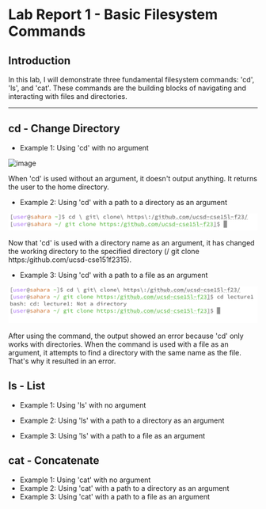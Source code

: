 # Lab Report 1 - Basic Filesystem Commands
## Introduction 

In this lab, I will demonstrate three fundamental filesystem commands: 'cd', 'ls', and 'cat'. These commands are the building blocks of navigating and interacting with files and directories. 

---

## cd - Change Directory 

- Example 1: Using 'cd' with no argument
  
![image]("cd1.png"width="60"height="50") 

When 'cd' is used without an argument, it doesn't output anything. It returns the user to the home directory. 

- Example 2: Using 'cd' with a path to a directory as an argument

![image](cd2.png) 

Now that 'cd' is used with a directory name as an argument, it has changed the working directory to the specified directory (/ git clone https:/github.com/ucsd-cse151f2315).

- Example 3: Using 'cd' with a path to a file as an argument

![image](cd3.png) 

After using the command, the output showed an error because 'cd' only works with directories. When the command is used with a file as an argument, it attempts to find a directory with the same name as the file. That's why it resulted in an error.

## ls - List 

- Example 1: Using 'ls' with no argument
  
- Example 2: Using 'ls' with a path to a directory as an argument
- Example 3: Using 'ls' with a path to a file as an argument

## cat - Concatenate

- Example 1: Using 'cat' with no argument
- Example 2: Using 'cat' with a path to a directory as an argument
- Example 3: Using 'cat' with a path to a file as an argument
